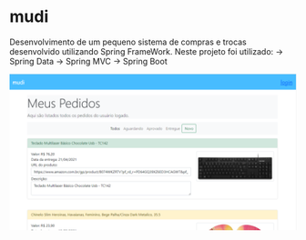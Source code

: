 # mudi
Desenvolvimento de um pequeno sistema de compras e trocas desenvolvido utilizando Spring FrameWork.
Neste projeto foi utilizado:
  -> Spring Data
  -> Spring MVC
  -> Spring Boot
  
  
![Alt text](mudi/interface.png?raw=true "Title")

